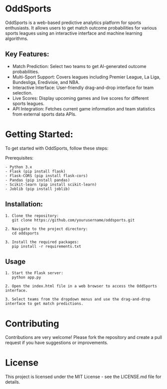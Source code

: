 OddSports
=========
OddSports is a web-based predictive analytics platform for sports enthusiasts. It allows users to get match outcome probabilities for various sports leagues using an interactive interface and machine learning algorithms.

Key Features:
-------------
- Match Prediction: Select two teams to get AI-generated outcome probabilities.
- Multi-Sport Support: Covers leagues including Premier League, La Liga, Bundesliga, Eredivisie, and NBA.
- Interactive Interface: User-friendly drag-and-drop interface for team selection.
- Live Scores: Display upcoming games and live scores for different sports leagues.
- API Integration: Fetches current game information and team statistics from external sports data APIs.

Getting Started:
================
To get started with OddSports, follow these steps:

Prerequisites:
~~~~~~~~~~~~~~
- Python 3.x
- Flask (pip install flask)
- Flask-CORS (pip install flask-cors)
- Pandas (pip install pandas)
- Scikit-learn (pip install scikit-learn)
- Joblib (pip install joblib)
~~~~~~~~~~~~~~

Installation:
-------------
~~~~~~~~~~~~~~
1. Clone the repository:
   git clone https://github.com/yourusername/oddsports.git

2. Navigate to the project directory:
   cd oddsports

3. Install the required packages:
   pip install -r requirements.txt
~~~~~~~~~~~~~~

Usage
-----
~~~~~~~~~~~~~~
1. Start the Flask server:
   python app.py

2. Open the index.html file in a web browser to access the OddSports interface.

3. Select teams from the dropdown menus and use the drag-and-drop interface to get match predictions.
~~~~~~~~~~~~~~

Contributing
============
Contributions are very welcome! Please fork the repository and create a pull request if you have suggestions or improvements.

License
=======
This project is licensed under the MIT License - see the LICENSE.md file for details.
